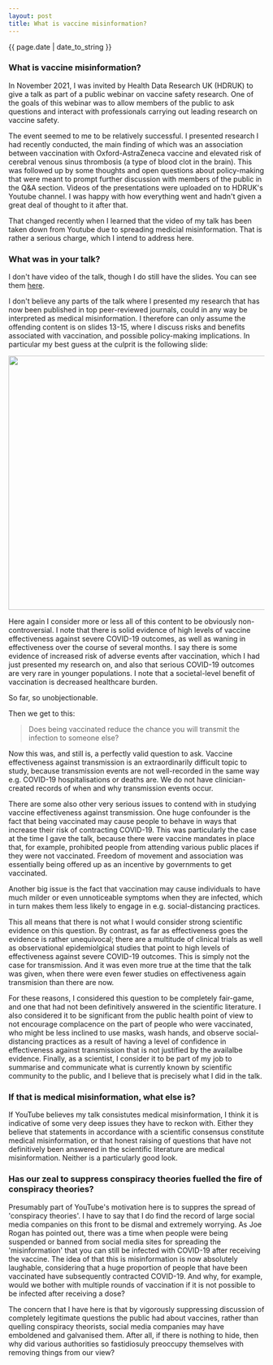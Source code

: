 ```yaml
---
layout: post
title: What is vaccine misinformation?
---
```


<p>{{ page.date | date_to_string }}</p>

<h3>  What is vaccine misinformation? </h3> 

In November 2021, I was invited by Health Data Research UK (HDRUK) to give a talk as part of a public webinar on vaccine safety research. One of the goals of this webinar was to allow members of the public to ask questions and interact with professionals carrying out leading research on vaccine safety.

The event seemed to me to be relatively successful. I presented research I had recently conducted, the main finding of which was an association between vaccination with Oxford-AstraZeneca vaccine and elevated risk of cerebral venous sinus thrombosis (a type of blood clot in the brain). This was followed up by some thoughts and open questions about policy-making that were meant to prompt further discussion with members of the public in the Q&A section. Videos of the presentations were uploaded on to HDRUK's Youtube channel. I was happy with how everything went and hadn't given a great deal of thought to it after that.

That changed recently when I learned that the video of my talk has been taken down from Youtube due to spreading medicial misinformation. That is rather a serious charge, which I intend to address here.

<h3>  What was in your talk? </h3> 

I don't have video of the talk, though I do still have the slides. You can see them <a href="https://docs.google.com/presentation/d/1FBP1l_gJxqZHgY-wngBw3MFEfcjVZemR/edit?usp=sharing&ouid=101718537881581550754&rtpof=true&sd=true" target="_blank">here</a>.

I don't believe any parts of the talk where I presented my research that has now been published in top peer-reviewed journals, could in any way be interpreted as medical misinformation. I therefore can only assume the offending content is on slides 13-15, where I discuss risks and benefits associated with vaccination, and possible policy-making implications. In particular my best guess at the culprit is the following slide:

<img src="../../../images/age_imputation.jpg" width="600" height="500" class= "center">

Here again I consider more or less all of this content to be obviously non-controversial. I note that there is solid evidence of high levels of vaccine effectiveness against severe COVID-19 outcomes, as well as waning in effectiveness over the course of several months. I say there is some evidence of increased risk of adverse events after vaccination, which I had just presented my research on, and also that serious COVID-19 outcomes are very rare in younger populations. I note that a societal-level benefit of vaccination is decreased healthcare burden.

So far, so unobjectionable.

Then we get to this:

<blockquote>
Does being vaccinated reduce the chance you will transmit the infection to someone else?
</blockquote> 

Now this was, and still is, a perfectly valid question to ask. Vaccine effectiveness against transmission is an extraordinarily difficult topic to study, because transmission events are not well-recorded in the same way e.g. COVID-19 hospitalisations or deaths are. We do not have clinician-created records of when and why transmission events occur. 

There are some also other very serious issues to contend with in studying vaccine effectiveness against transmission. One huge confounder is the fact that being vaccinated may cause people to behave in ways that increase their risk of contracting COVID-19. This was particularly the case at the time I gave the talk, because there were vaccine mandates in place that, for example, prohibited people from attending various public places if they were not vaccinated. Freedom of movement and association was essentially being offered up as an incentive by governments to get vaccinated.

Another big issue is the fact that vaccination may cause individuals to have much milder or even unnoticeable symptoms when they are infected, which in turn makes them less likely to engage in e.g. social-distancing practices.

This all means that there is not what I would consider strong scientific evidence on this question. By contrast, as far as effectiveness goes the evidence is rather unequivocal; there are a multitude of clinical trials as well as observational epidemiolgical studies that point to high levels of effectiveness against severe COVID-19 outcomes. This is simply not the case for transmission. And it was even more true at the time that the talk was given, when there were even fewer studies on effectiveness again transmision than there are now.

For these reasons, I considered this question to be completely fair-game, and one that had not been definitively answered in the scientific literature. I also considered it to be significant from the public health point of view to not encourage complacence on the part of people who were vaccinated, who might be less inclined to use masks, wash hands, and observe social-distancing practices as a result of having a level of confidence in effectiveness against transmission that is not justified by the availalbe evidence. Finally, as a scientist, I consider it to be part of my job to summarise and communicate what is currently known by scientific community to the public, and I believe that is precisely what I did in the talk.


<h3> If that is medical misinformation, what else is? </h3> 

If YouTube believes my talk consistutes medical misinformation, I think it is indicative of some very deep issues they have to reckon with. Either they believe that statements in accordance with a scientific consensus constitute medical misinformation, or that honest raising of questions that have not definitively been answered in the scientific literature are medical misinformation. Neither is a particularly good look.


<h3> Has our zeal to suppress conspiracy theories fuelled the fire of conspiracy theories? </h3> 

Presumably part of YouTube's motivation here is to suppres the spread of 'conspiracy theories'. I have to say that I do find the record of large social media companies on this front to be dismal and extremely worrying. As Joe Rogan has pointed out, there was a time when people were being suspended or banned from social media sites for spreading the 'misinformation' that you can still be infected with COVID-19 after receiving the vaccine. The idea of that this is misinformation is now absolutely laughable, considering that a huge proportion of people that have been vaccinated have subsequently contracted COVID-19. And why, for example, would we bother with multiple rounds of vaccination if it is not possible to be infected after receiving a dose?

The concern that I have here is that by vigorously suppressing discussion of completely legitimate questions the public had about vaccines, rather than quelling conspiracy theorists, social media companies may have emboldened and galvanised them. After all, if there is nothing to hide, then why did various authorities so fastidiosuly preoccupy themselves with removing things from our view?
